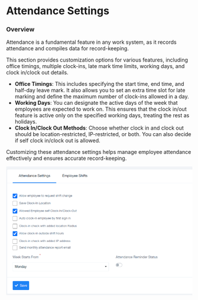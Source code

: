 # Attendance Settings

### Overview

Attendance is a fundamental feature in any work system, as it records attendance and compiles data for record-keeping.

This section provides customization options for various features, including office timings, multiple clock-ins, late mark time limits, working days, and clock in/clock out details.

- **Office Timings**: This includes specifying the start time, end time, and half-day leave mark. It also allows you to set an extra time slot for late marking and define the maximum number of clock-ins allowed in a day.
- **Working Days**: You can designate the active days of the week that employees are expected to work on. This ensures that the clock in/out feature is active only on the specified working days, treating the rest as holidays.
- **Clock In/Clock Out Methods**: Choose whether clock in and clock out should be location-restricted, IP-restricted, or both. You can also decide if self clock in/clock out is allowed.

Customizing these attendance settings helps manage employee attendance effectively and ensures accurate record-keeping.

![dYlM3PwSmiuG47h3yfSCcFpoQnrbCM_nOA.png](Attendance%20Settings/dYlM3PwSmiuG47h3yfSCcFpoQnrbCM_nOA.png)
